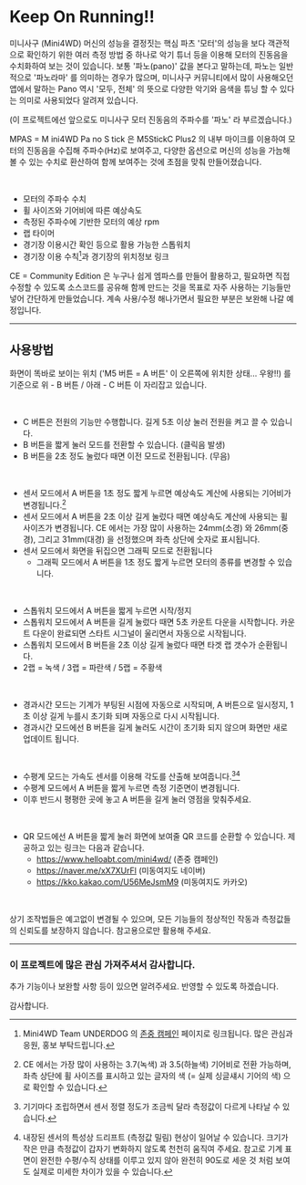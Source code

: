 # Keep On Running!!

미니사구 (Mini4WD) 머신의 성능을 결정짓는 핵심 파츠 '모터'의 성능을 보다 객관적으로 확인하기 위한 여러 측정 방법 중 하나로 악기 튜너 등을 이용해 모터의 진동음을 수치화하여 보는 것이 있습니다. 보통 '파노(pano)' 값을 본다고 말하는데, 파노는 일반적으로 '파노라마' 를 의미하는 경우가 많으며, 미니사구 커뮤니티에서 많이 사용해오던 앱에서 말하는 Pano 역시 '모두, 전체' 의 뜻으로 다양한 악기와 음색을 튜닝 할 수 있다는 의미로 사용되었다 알려져 있습니다.

(이 프로젝트에선 앞으로도 미니사구 모터 진동음의 주파수를 '파노' 라 부르겠습니다.)

MPAS = M ini4WD Pa no S tick 은 M5StickC Plus2 의 내부 마이크를 이용하여 모터의 진동음을 수집해 주파수(Hz)로 보여주고, 다양한 옵션으로 머신의 성능을 가늠해 볼 수 있는 수치로 환산하여 함께 보여주는 것에 초점을 맞춰 만들어졌습니다.

<br>

- 모터의 주파수 수치
- 휠 사이즈와 기어비에 따른 예상속도
- 측정된 주파수에 기반한 모터의 예상 rpm
- 랩 타이머
- 경기장 이용시간 확인 등으로 활용 가능한 스톱워치
- 경기장 이용 수칙[^참고1]과 경기장의 위치정보 링크

CE = Community Edition 은 누구나 쉽게 엠파스를 만들어 활용하고, 필요하면 직접 수정할 수 있도록 소스코드를 공유해 함께 만드는 것을 목표로 자주 사용하는 기능들만 넣어 간단하게 만들었습니다. 계속 사용/수정 해나가면서 필요한 부분은 보완해 나갈 예정입니다.

---

## 사용방법

화면이 똑바로 보이는 위치 ('M5 버튼 = A 버튼' 이 오른쪽에 위치한 상태... 우왕!!) 를 기준으로 위 - B 버튼 / 아래 - C 버튼 이 자리잡고 있습니다.

<br>

- C 버튼은 전원의 기능만 수행합니다. 길게 5초 이상 눌러 전원을 켜고 끌 수 있습니다.
- B 버튼을 짧게 눌러 모드를 전환할 수 있습니다. (클릭음 발생)
- B 버튼을 2초 정도 눌렀다 때면 이전 모드로 전환됩니다. (무음)

<br>

- 센서 모드에서 A 버튼을 1초 정도 짧게 누르면 예상속도 계산에 사용되는 기어비가 변경됩니다.[^참고2]
- 센서 모드에서 A 버튼을 2초 이상 길게 눌렀다 때면 예상속도 계산에 사용되는 휠 사이즈가 변경됩니다. CE 에서는 가장 많이 사용하는 24mm(소경) 와 26mm(중경), 그리고 31mm(대경) 을 선정했으며 좌측 상단에 숫자로 표시됩니다.
- 센서 모드에서 화면을 뒤집으면 그래픽 모드로 전환됩니다
  - 그래픽 모드에서 A 버튼을 1초 정도 짧게 누르면 모터의 종류를 변경할 수 있습니다.

<br>

- 스톱워치 모드에서 A 버튼을 짧게 누르면 시작/정지
- 스톱워치 모드에서 A 버튼을 길게 눌렀다 때면 5초 카운트 다운을 시작합니다. 카운트 다운이 완료되면 스타트 시그널이 울리면서 자동으로 시작됩니다.
- 스톱워치 모드에서 B 버튼을 2초 이상 길게 눌렀다 때면 타겟 랩 갯수가 순환됩니다.
- 2랩 = 녹색 / 3랩 = 파란색 / 5랩 = 주황색

<br>

- 경과시간 모드는 기계가 부팅된 시점에 자동으로 시작되며, A 버튼으로 일시정지, 1초 이상 길게 누를시 초기화 되며 자동으로 다시 시작됩니다.
- 경과시간 모드에선 B 버튼을 길게 눌러도 시간이 초기화 되지 않으며 화면만 새로 업데이트 됩니다.

<br>

- 수평계 모드는 가속도 센서를 이용해 각도를 산출해 보여줍니다.[^참고3][^참고4]
- 수평계 모드에서 A 버튼을 짧게 누르면 측정 기준면이 변경됩니다.
- 이후 반드시 평평한 곳에 놓고 A 버튼을 길게 눌러 영점을 맞춰주세요.

<br>

- QR 모드에선 A 버튼을 짧게 눌러 화면에 보여줄 QR 코드를 순환할 수 있습니다. 제공하고 있는 링크는 다음과 같습니다.
  - https://www.helloabt.com/mini4wd/ (존중 캠페인)
  - https://naver.me/xX7XUrFl (미동여지도 네이버)
  - https://kko.kakao.com/U56MeJsmM9 (미동여지도 카카오)

<br>

상기 조작법들은 예고없이 변경될 수 있으며, 모든 기능들의 정상적인 작동과 측정값들의 신뢰도를 보장하지 않습니다. 참고용으로만 활용해 주세요.

---

### 이 프로젝트에 많은 관심 가져주셔서 감사합니다.

추가 기능이나 보완할 사항 등이 있으면 알려주세요. 반영할 수 있도록 하겠습니다.

감사합니다.

[^참고1]: Mini4WD Team UNDERDOG 의 [존중 캠페인](https://www.helloabt.com/mini4wd/) 페이지로 링크됩니다. 많은 관심과 응원, 홍보 부탁드립니다.
[^참고2]: CE 에서는 가장 많이 사용하는 3.7(녹색) 과 3.5(하늘색) 기어비로 전환 가능하며, 좌측 상단에 휠 사이즈를 표시하고 있는 글자의 색 (= 실제 싱글섀시 기어의 색) 으로 확인할 수 있습니다.
[^참고3]: 기기마다 조립하면서 센서 정렬 정도가 조금씩 달라 측정값이 다르게 나타날 수 있습니다.
[^참고4]: 내장된 센서의 특성상 드리프트 (측정값 밀림) 현상이 일어날 수 있습니다. 크기가 작은 만큼 측정값이 갑자기 변화하지 않도록 천천히 움직여 주세요. 참고로 기계 표면이 완전한 수평/수직 상태를 이루고 있지 않아 완전히 90도로 세운 것 처럼 보여도 실제로 미세한 차이가 있을 수 있습니다.
